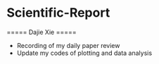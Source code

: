 # Scientific-Report
===== Dajie Xie =====
- Recording of my daily paper review
- Update my codes of plotting and data analysis

